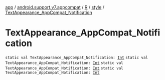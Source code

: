 [app](../../../index.md) / [android.support.v7.appcompat](../../index.md) / [R](../index.md) / [style](index.md) / [TextAppearance_AppCompat_Notification](.)

# TextAppearance_AppCompat_Notification

`static val TextAppearance_AppCompat_Notification: `[`Int`](https://kotlinlang.org/api/latest/jvm/stdlib/kotlin/-int/index.html)
`static val TextAppearance_AppCompat_Notification: `[`Int`](https://kotlinlang.org/api/latest/jvm/stdlib/kotlin/-int/index.html)
`static val TextAppearance_AppCompat_Notification: `[`Int`](https://kotlinlang.org/api/latest/jvm/stdlib/kotlin/-int/index.html)
`static val TextAppearance_AppCompat_Notification: `[`Int`](https://kotlinlang.org/api/latest/jvm/stdlib/kotlin/-int/index.html)